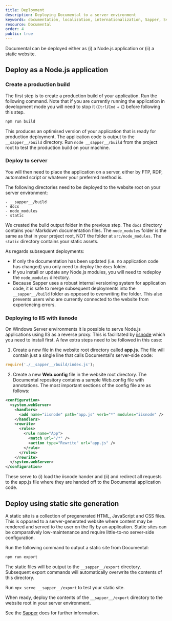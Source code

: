 ```yaml
---
title: Deployment
description: Deploying Documental to a server environment
keywords: documentation, localization, internationalization, Sapper, Svelte, Gaois, Fiontar & Scoil na Gaeilge, DCU
resource: Documental
order: 4
public: true
---
```


Documental can be deployed either as (i) a Node.js application or (ii) a static website.

## Deploy as a Node.js application

### Create a production build

The first step is to create a production build of your application. Run the following command. Note that if you are currently running the application in development mode you will need to stop it (`Ctrl`/`Cmd` + `C`) before following this step.

```cmd
npm run build
```

This produces an optimised version of your application that is ready for production deployment. The application code is output to the `__sapper__/build` directory. Run `node __sapper__/build` from the project root to test the production build on your machine.

### Deploy to server

You will then need to place the application on a server, either by FTP, RDP, automated script or whatever your preferred method is.

The following directories need to be deployed to the website root on your server environment:

```
- __sapper__/build
- docs
- node_modules
- static
```

We created the build output folder in the previous step. The `docs` directory contains your Markdown documentation files. The `node_modules` folder is the same as that in your project root, NOT the folder at `src/node_modules`. The `static` directory contains your static assets.

As regards subsequent deployments:

- If only the documentation has been updated (i.e. no application code has changed) you only need to deploy the `docs` folder.
- If you install or update any Node.js modules, you will need to redeploy the `node_modules` directory.
- Because Sapper uses a robust internal versioning system for application code, it is safe to merge subsequent deployments into the `__sapper__/build` folder as opposed to overwriting the folder. This also prevents users who are currently connected to the website from experiencing errors.

### Deploying to IIS with iisnode

On Windows Server environments it is possible to serve Node.js applications using IIS as a reverse proxy. This is facilitated by [iisnode](https://github.com/Azure/iisnode) which you need to install first. A few extra steps need to be followed in this case:

1. Create a new file in the website root directory called **app.js**. The file will contain just a single line that calls Documental's server-side code:

  ```js
  require('./__sapper__/build/index.js');
  ```

2. Create a new **Web.config** file in the website root directory. The Documental repository contains a sample Web.config file with annotations. The most important sections of the config file are as follows:

  ```xml
  <configuration>
    <system.webServer>
      <handlers>
        <add name="iisnode" path="app.js" verb="*" modules="iisnode" />
      </handlers>
      <rewrite>
        <rules>
          <rule name="App">
            <match url="/*" />
            <action type="Rewrite" url="app.js" />
          </rule>
        </rules>
      </rewrite>
    </system.webServer>
  </configuration>
  ```

  These serve to (i) load the iisnode hander and (ii) and redirect all requests to the app.js file where they are handed off to the Documental application code.

## Deploy using static site generation

A static site is a collection of pregenerated HTML, JavaScript and CSS files. This is opposed to a server-generated website where content may be rendered and served to the user on the fly by an application. Static sites can be comparatively low-maintenance and require little-to-no server-side configuration.

Run the following command to output a static site from Documental:

```cmd
npm run export
```

The static files will be output to the `__sapper__/export` directory. Subsequent export commands will automatically overwrite the contents of this directory.

Run `npx serve __sapper__/export` to test your static site.

When ready, deploy the contents of the `__sapper__/export` directory to the website root in your server environment.

See the [Sapper](https://sapper.svelte.dev/) docs for further information.
